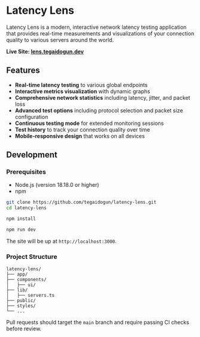 # Latency Lens 

Latency Lens is a modern, interactive network latency testing application that provides real-time measurements and visualizations of your connection quality to various servers around the world.

**Live Site: [lens.tegaidogun.dev](https://lens.tegaidogun.dev)**

## Features

- **Real-time latency testing** to various global endpoints
- **Interactive metrics visualization** with dynamic graphs
- **Comprehensive network statistics** including latency, jitter, and packet loss
- **Advanced test options** including protocol selection and packet size configuration
- **Continuous testing mode** for extended monitoring sessions
- **Test history** to track your connection quality over time
- **Mobile-responsive design** that works on all devices

## Development

### Prerequisites

- Node.js (version 18.18.0 or higher)
- npm

```bash
git clone https://github.com/tegaidogun/latency-lens.git
cd latency-lens

npm install

npm run dev
```

The site will be up at `http://localhost:3000`.

### Project Structure

```
latency-lens/
├── app/              
├── components/       
│   ├── ui/           
├── lib/              
│   ├── servers.ts    
├── public/           
├── styles/           
└── ...
```

Pull requests should target the `main` branch and require passing CI checks before review.
